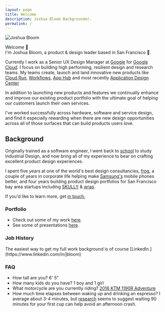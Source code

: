 ```yaml
---
layout: page
title: Welcome
description: Joshua Bloom Backgrounder.
permalink: /
---
```


<img itemprop="image" src="/assets/img/josh_bg.jpg" alt="Joshua Bloom">

Welcome 👋 <br>
I'm Joshua Bloom, a product & design leader based in San Francisco 🌁. 

Currently I work as a Senior UX Design Manager at [Google](https://google.com/) for [Google Cloud](https://cloud.google.com). I focus on building high performing, resilient design and research teams.
My teams create, launch and land innovative new products like [Cloud Run](https://cloud.google.com/run), [Workflows](https://cloud.google.com/workflows), [App Hub](https://cloud.google.com/products/app-hub) and most recently [Application Design Center](https://cloud.google.com/application-design-center/docs/overview)


In addition to launching new products and features we continually enhance and improve our existing product portfolio with the ultimate goal of helping our customers launch their own services.

I've worked successfully across hardware, software and service design, and find it especially rewarding when there are new  design opportunities across all of those surfaces that can build products users love.

## Background

Originally trained as a software engineer, I went back to [school](https://massart.edu/) to study Industrial Design, and now bring all of my experience to bear on crafting excellent product design experiences.

I spent five years at one of the world's best design consultancies, [frog](https://frogdesign.com), a couple of years in corporate life helping make [Samsung's](https://www.samsung.com/us/mobile/phones/) mobile phones better, and four years building product design portfolios for San Francisco bay area startups including [SKULLY](https://www.revzilla.com/common-tread/skully-ar-1-helmet-preview) & [wrap](https://wrap.co).

If you'd like to learn more, get [in touch.](mailto:joshbloom@gmail.com)

### Portfolio

- Check out some of my work [here](/work).
- See some of presentations [here](/presentations).

<h3>Job History</h3>
The easiest way to get my full work background is of course [LinkedIn.](https://www.linkedin.com/in/jbloom)

<h3>FAQ</h3>
<ul>
  <li>How tall are you? 6' 5"</li>
  <li>How many kids do you have? 1 boy and 1 girl</li>
  <li>What motorcycle are you currently riding? <a href="https://www.advpulse.com/adv-bikes/2015-ktm-1190-adventure-r-review/">2016 KTM 1190R Adventure</a></li>
  <li>How much time elapses between waking up and drinking an espresso? I average about 3-4 minutes, but  <a href="https://www.betterup.com/blog/best-time-to-drink-coffee">research</a> seems to suggest waiting 90 minutes for your first cup can help avoid an afternoon crash.</li>
</ul>
